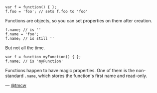 ```
var f = function() { };
f.foo = 'foo'; // sets f.foo to 'foo'
```

Functions are objects, so you can set properties on them after creation.

```
f.name; // is ''
f.name = 'foo';
f.name; // is still ''
```

But not all the time.

```
var f = function myFunction() { };
f.name; // is 'myFunction'
```

Functions happen to have magic properties. One of them is the non-standard `.name`,
which stores the function's first name and read-only.

— [@tmcw][1]

[1]:https://twitter.com/tmcw

